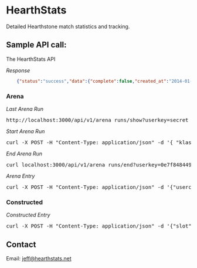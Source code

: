 HearthStats
===========

Detailed Hearthstone match statistics and tracking.

Sample API call:
----------------

The HearthStats API

*Response*
```json
	{"status":"success","data":{"complete":false,"created_at":"2014-01-25T19:15:53Z","dust":0,"gold":0,"id":1833,"notes":null,"patch":"current","updated_at":"2014-01-25T19:15:53Z","user_id":1,"userclass":"Rogue"}}
```
### Arena

*Last Arena Run*
<pre>
http://localhost:3000/api/v1/arena_runs/show?userkey=secret
</pre>

*Start Arena Run*
<pre>
curl -X POST -H "Content-Type: application/json" -d '{ "klass_id": 2 }' localhost:3000/api/v1/arena_runs/new?userkey=0e7f8484496dd312c589ef21a507c393
</pre>

*End Arena Run*
<pre>
curl localhost:3000/api/v1/arena_runs/end?userkey=0e7f8484496dd312c589ef21a507c393
</pre>

*Arena Entry*
<pre>
curl -X POST -H "Content-Type: application/json" -d '{"userclass":"Priest","oppclass":"Shaman","win":"false","gofirst":"true",  "oppname":"MubaMuba"}' localhost:3000/api/v1/arenas/new?userkey=7d58fa431951c92ceb9b9cb44d481108
</pre>

### Constructed

*Constructed Entry*
<pre>
curl -X POST -H "Content-Type: application/json" -d '{"slot":1,"klass_id": 1, "oppclass_id": 2,"result_id": 3 ,"coin":"true", "rank_id":1, "mode_id":3, "oppname":"MubaMu22ba"}' localhost:3000/api/v1/constructeds/new?userkey=7d58fa431951c92ceb9b9cb44d481108
</pre>

Contact
-------

Email: jeff@hearthstats.net
